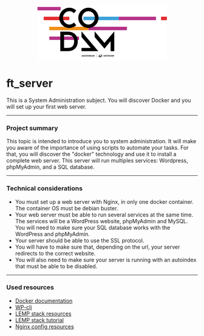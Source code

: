 <p align="center">
  <img src="https://github.com/rbakker96/images/blob/master/codam_logo.png">
</p>

# ft_server 
This is a System Administration subject. You will discover Docker and you will set up your first web server.

---

### Project summary

This topic is intended to introduce you to system administration. It will make you aware
of the importance of using scripts to automate your tasks. For that, you will discover
the "docker" technology and use it to install a complete web server. This server will run
multiples services: Wordpress, phpMyAdmin, and a SQL database.

---

### Technical considerations

- You must set up a web server with Nginx, in only one docker container. The container OS must be debian buster.
- Your web server must be able to run several services at the same time. The services will be a WordPress website, phpMyAdmin and MySQL. You will need to make sure your SQL database works with the WordPress and phpMyAdmin.
- Your server should be able to use the SSL protocol.
- You will have to make sure that, depending on the url, your server redirects to the correct website.
- You will also need to make sure your server is running with an autoindex that must be able to be disabled.

---

### Used resources

- <a href="https://docs.docker.com/get-started/overview/" target="_blank">Docker documentation</a>
- <a href="https://github.com/wp-cli/wp-cli" target="_blank">WP-cli</a>
- <a href="https://lemp.io/" target="_blank">LEMP stack resources</a>
- <a href="https://www.linuxbabe.com/debian/install-lemp-stack-debian-10-buster" target="_blank">LEMP stack tutorial</a>
- <a href="https://www.nginx.com/resources/wiki/start/topics/recipes/wordpress/" target="_blank">Nginx config resources</a>

